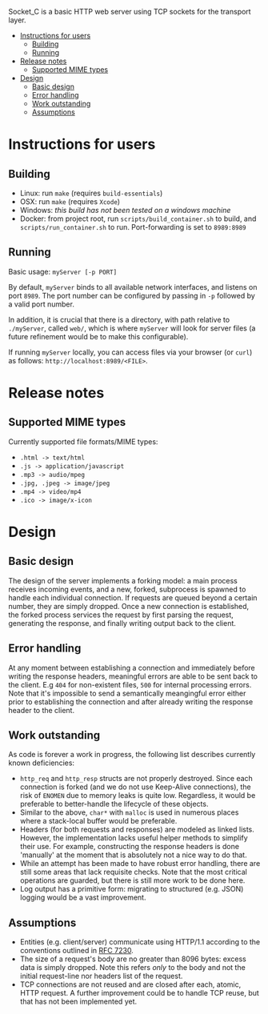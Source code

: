 Socket_C is a basic HTTP web server using TCP sockets for the transport layer.

- [Instructions for users](#instructions-for-users)
  - [Building](#building)
  - [Running](#running)
- [Release notes](#release-notes)
  - [Supported MIME types](#supported-mime-types)
- [Design](#design)
  - [Basic design](#basic-design)
  - [Error handling](#error-handling)
  - [Work outstanding](#work-outstanding)
  - [Assumptions](#assumptions)

# Instructions for users

## Building

- Linux: run `make` (requires `build-essentials`)
- OSX: run `make` (requires `Xcode`)
- Windows: _this build has not been tested on a windows machine_
- Docker: from project root, run `scripts/build_container.sh` to build, and `scripts/run_container.sh` to run. Port-forwarding is set to `8989:8989`

## Running

Basic usage: `myServer [-p PORT]`

By default, `myServer` binds to all available network interfaces, and listens on port `8989`. The port number can be configured by passing in `-p` followed by a valid port number.

In addition, it is crucial that there is a directory, with path relative to `./myServer`, called `web/`, which is where `myServer` will look for server files (a future refinement would be to make this configurable).

If running `myServer` locally, you can access files via your browser (or `curl`) as follows: `http://localhost:8989/<FILE>`.

# Release notes

## Supported MIME types

Currently supported file formats/MIME types:

- `.html -> text/html`
- `.js -> application/javascript`
- `.mp3 -> audio/mpeg`
- `.jpg, .jpeg -> image/jpeg`
- `.mp4 -> video/mp4`
- `.ico -> image/x-icon`

# Design

## Basic design

The design of the server implements a forking model: a main process receives incoming events, and a new, forked, subprocess is spawned to handle each individual connection. If requests are queued beyond a certain number, they are simply dropped. Once a new connection is established, the forked process services the request by first parsing the request, generating the response, and finally writing output back to the client.

## Error handling

At any moment between establishing a connection and immediately before writing the response headers, meaningful errors are able to be sent back to the client. E.g `404` for non-existent files, `500` for internal processing errors. Note that it's impossible to send a semantically meangingful error either prior to establishing the connection and after already writing the response header to the client.

## Work outstanding

As code is forever a work in progress, the following list describes currently known deficiencies:

- `http_req` and `http_resp` structs are not properly destroyed. Since each connection is forked (and we do not use Keep-Alive connections), the risk of `ENOMEN` due to memory leaks is quite low. Regardless, it would be preferable to better-handle the lifecycle of these objects.
- Similar to the above, `char*` with `malloc` is used in numerous places where a stack-local buffer would be preferable.
- Headers (for both requests and responses) are modeled as linked lists. However, the implementation lacks useful helper methods to simplify their use. For example, constructing the response headers is done 'manually' at the moment that is absolutely not a nice way to do that.
- While an attempt has been made to have robust error handling, there are still some areas that lack requisite checks. Note that the most critical operations are guarded, but there is still more work to be done here.
- Log output has a primitive form: migrating to structured (e.g. JSON) logging would be a vast improvement.

## Assumptions

- Entities (e.g. client/server) communicate using HTTP/1.1 according to the conventions outlined in [RFC 7230](https://tools.ietf.org/html/rfc7230).
- The size of a request's body are no greater than 8096 bytes: excess data is simply dropped. Note this refers _only_ to the body and not the initial request-line nor headers list of the request.
- TCP connections are not reused and are closed after each, atomic, HTTP request. A further improvement could be to handle TCP reuse, but that has not been implemented yet.
